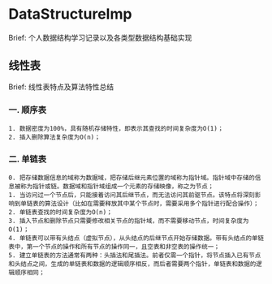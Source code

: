 # DataStructureImp
Brief: 个人数据结构学习记录以及各类型数据结构基础实现

## 线性表
Brief: 线性表特点及算法特性总结

### 一. 顺序表
	1. 数据密度为100%，具有随机存储特性，即表示其查找的时间复杂度为O(1)；
	2. 插入删除算法复杂度为O(n)；

### 二. 单链表
	0. 把存储数据信息的域称为数据域，把存储后继元素位置的域称为指针域。指针域中存储的信息被称为指针或链。数据域和指针域组成一个元素的存储映像，称之为节点；
	1. 当访问过一个节点后，只能接着访问其后继节点，而无法访问其前驱节点。该特点将深刻影响到单链表的算法设计（比如在需要释放其中某个节点时，需要采用多个指针进行配合操作）；
	2. 单链表查找的时间复杂度为O(n)；
	3. 插入节点和删除节点只需要修改相关节点的指针域，而不需要移动节点，时间复杂度为O(1)；
	4. 单链表可以带有头结点（虚拟节点），从头结点的后继节点开始存储数据。带有头结点的单链表中，第一个节点的操作和所有节点的操作同一，且空表和非空表的操作统一；
	5. 建立单链表的方法通常有两种：头插法和尾插法。前者仅需一个指针，将节点插入已有节点和头结点之间，生成的单链表和数据的逻辑顺序相反，而后者需要两个指针，单链表和数据的逻辑顺序相同；

